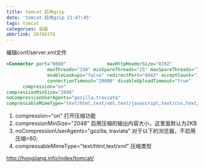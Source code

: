 ```yaml
---
title: tomcat 启用gzip
date: 'tomcat 启用gzip 21:47:45'
tags: tomcat
categories: 容器
abbrlink: 26f8b378
---
```


编辑conf/server.xml文件

``` xml
<Connector port="8080"               maxHttpHeaderSize="8192"
               maxThreads="150" minSpareThreads="25" maxSpareThreads="75"
               enableLookups="false" redirectPort="8443" acceptCount="100"
               connectionTimeout="20000" disableUploadTimeout="true"
      compression="on"
compressionMinSize="2048"
noCompressionUserAgents="gozilla,traviata" 
compressableMimeType="text/html,text/xml,text/javascript,text/css,text/plain" />
```

1) compression="on" 打开压缩功能
2) compressionMinSize="2048" 启用压缩的输出内容大小，这里面默认为2KB
3) noCompressionUserAgents="gozilla, traviata" 对于以下的浏览器，不启用压缩<60;
4) compressableMimeType="text/html,text/xml" 压缩类型


http://hongjiang.info/index/tomcat/